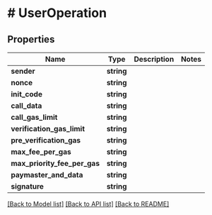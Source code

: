 # # UserOperation

## Properties

Name | Type | Description | Notes
------------ | ------------- | ------------- | -------------
**sender** | **string** |  |
**nonce** | **string** |  |
**init_code** | **string** |  |
**call_data** | **string** |  |
**call_gas_limit** | **string** |  |
**verification_gas_limit** | **string** |  |
**pre_verification_gas** | **string** |  |
**max_fee_per_gas** | **string** |  |
**max_priority_fee_per_gas** | **string** |  |
**paymaster_and_data** | **string** |  |
**signature** | **string** |  |

[[Back to Model list]](../../README.md#models) [[Back to API list]](../../README.md#endpoints) [[Back to README]](../../README.md)
